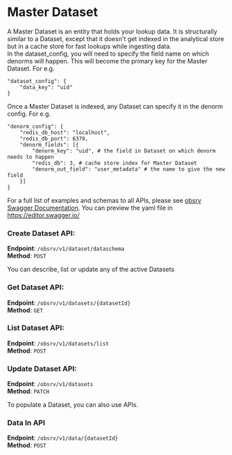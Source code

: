 # Master Dataset 
A Master Dataset is an entity that holds your lookup data. It is structurally similar to a Dataset, except that it doesn't get indexed in the analytical store but in a cache store for fast lookups while ingesting data.  
In the dataset_config, you will need to specify the field name on which denorms will happen. This will become the primary key for the Master Dataset. For e.g.  
```
"dataset_config": {
    "data_key": "uid"
}
```
Once a Master Dataset is indexed, any Dataset can specify it in the denorm config. For e.g.
```
"denorm_config": {
    "redis_db_host": "localhost",
    "redis_db_port": 6379,
    "denorm_fields": [{
        "denorm_key": "uid", # the field in Dataset on which denorm needs to happen
        "redis_db": 3, # cache store index for Master Dataset
        "denorm_out_field": "user_metadata" # the name to give the new field
    }]
}
```

For a full list of examples and schemas to all APIs, please see [obsrv Swagger Documentation](https://github.com/Sunbird-Obsrv/obsrv-api-service/blob/main/swagger-doc/openapi.yaml).
You can preview the yaml file in https://editor.swagger.io/

### Create Dataset API:
**Endpoint**: `/obsrv/v1/dataset/dataschema`  
**Method**: `POST`  

You can describe, list or update any of the active Datasets  
### Get Dataset API:
**Endpoint**: `/obsrv/v1/datasets/{datasetId}`  
**Method**: `GET`  
### List Dataset API:
**Endpoint**: `/obsrv/v1/datasets/list`  
**Method**: `POST`  
### Update Dataset API:
**Endpoint**: `/obsrv/v1/datasets`  
**Method**: `PATCH`  

To populate a Dataset, you can also use APIs.
### Data In API
**Endpoint**: `/obsrv/v1/data/{datasetId}`  
**Method**: `POST`  